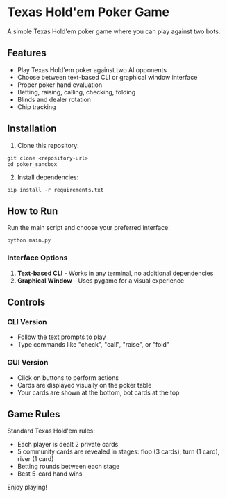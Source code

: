 # Texas Hold'em Poker Game

A simple Texas Hold'em poker game where you can play against two bots.

## Features

- Play Texas Hold'em poker against two AI opponents
- Choose between text-based CLI or graphical window interface
- Proper poker hand evaluation
- Betting, raising, calling, checking, folding
- Blinds and dealer rotation
- Chip tracking

## Installation

1. Clone this repository:
```
git clone <repository-url>
cd poker_sandbox
```

2. Install dependencies:
```
pip install -r requirements.txt
```

## How to Run

Run the main script and choose your preferred interface:

```
python main.py
```

### Interface Options

1. **Text-based CLI** - Works in any terminal, no additional dependencies
2. **Graphical Window** - Uses pygame for a visual experience

## Controls

### CLI Version
- Follow the text prompts to play
- Type commands like "check", "call", "raise", or "fold"

### GUI Version
- Click on buttons to perform actions
- Cards are displayed visually on the poker table
- Your cards are shown at the bottom, bot cards at the top

## Game Rules

Standard Texas Hold'em rules:
- Each player is dealt 2 private cards
- 5 community cards are revealed in stages: flop (3 cards), turn (1 card), river (1 card)
- Betting rounds between each stage
- Best 5-card hand wins

Enjoy playing!
